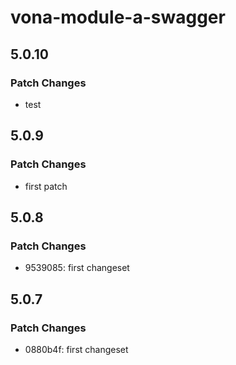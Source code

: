 # vona-module-a-swagger

## 5.0.10

### Patch Changes

- test

## 5.0.9

### Patch Changes

- first patch

## 5.0.8

### Patch Changes

- 9539085: first changeset

## 5.0.7

### Patch Changes

- 0880b4f: first changeset
